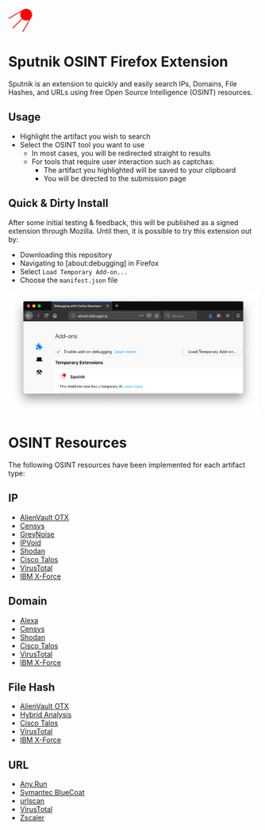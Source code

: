![](icons/logo_48.png?raw=true)
# Sputnik OSINT Firefox Extension

Sputnik is an extension to quickly and easily search IPs, Domains, File Hashes, and URLs using free Open Source Intelligence (OSINT) resources.

## Usage
- Highlight the artifact you wish to search
- Select the OSINT tool you want to use
  - In most cases, you will be redirected straight to results
  - For tools that require user interaction such as captchas:
    - The artifact you highlighted will be saved to your clipboard
    - You will be directed to the submission page

## Quick & Dirty Install

After some initial testing & feedback, this will be published as a signed extension through Mozilla.
Until then, it is possible to try this extension out by:
- Downloading this repository
- Navigating to [about:debugging] in Firefox
- Select `Load Temporary Add-on...`
- Choose the `manifest.json` file

![](icons/add-on.png?raw=true)

# OSINT Resources

The following OSINT resources have been implemented for each artifact type:

## IP
- [AlienVault OTX](https://otx.alienvault.com/)
- [Censys](https://censys.io/)
- [GreyNoise](https://greynoise.io/)
- [IPVoid](http://www.ipvoid.com/)
- [Shodan](https://www.shodan.io/)
- [Cisco Talos](https://talosintelligence.com/)
- [VirusTotal](https://www.virustotal.com/#/home/upload)
- [IBM X-Force](https://exchange.xforce.ibmcloud.com/)

## Domain
- [Alexa](https://www.alexa.com/siteinfo)
- [Censys](https://censys.io/)
- [Shodan](https://www.shodan.io/)
- [Cisco Talos](https://talosintelligence.com/)
- [VirusTotal](https://www.virustotal.com/#/home/upload)
- [IBM X-Force](https://exchange.xforce.ibmcloud.com/)

## File Hash
- [AlienVault OTX](https://otx.alienvault.com/)
- [Hybrid Analysis](https://www.hybrid-analysis.com/)
- [Cisco Talos](https://talosintelligence.com/)
- [VirusTotal](https://www.virustotal.com/#/home/upload)
- [IBM X-Force](https://exchange.xforce.ibmcloud.com/)

## URL
- [Any.Run﻿](https://app.any.run/)
- [Symantec BlueCoat](http://sitereview.bluecoat.com/#/)
- [urlscan](https://urlscan.io/)
- [VirusTotal](https://www.virustotal.com/#/home/upload)
- [Zscaler](https://zulu.zscaler.com/)
